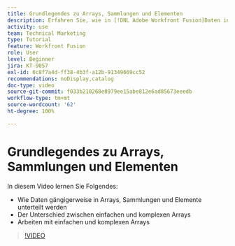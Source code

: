 ```yaml
---
title: Grundlegendes zu Arrays, Sammlungen und Elementen
description: Erfahren Sie, wie in [!DNL Adobe Workfront Fusion]Daten in Arrays, Sammlungen und Elementen organisiert werden können und wie Sie mit einfachen und komplexen Arrays arbeiten können.
activity: use
team: Technical Marketing
type: Tutorial
feature: Workfront Fusion
role: User
level: Beginner
jira: KT-9057
exl-id: 6c8f7a4d-ff38-4b3f-a12b-91349669cc52
recommendations: noDisplay,catalog
doc-type: video
source-git-commit: f033b210268e8979ee15abe812e6ad85673eeedb
workflow-type: tm+mt
source-wordcount: '62'
ht-degree: 100%

---
```


# Grundlegendes zu Arrays, Sammlungen und Elementen

In diesem Video lernen Sie Folgendes:

* Wie Daten gängigerweise in Arrays, Sammlungen und Elemente unterteilt werden
* Der Unterschied zwischen einfachen und komplexen Arrays
* Arbeiten mit einfachen und komplexen Arrays

>[!VIDEO](https://video.tv.adobe.com/v/335298/?quality=12&learn=on)
